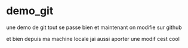 # demo_git
une demo de git
tout se passe bien
et maintenant on modifie sur github

et bien depuis ma machine locale jai aussi aporter une modif
cest cool
